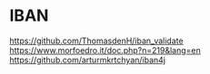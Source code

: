 # IBAN

https://github.com/ThomasdenH/iban_validate
https://www.morfoedro.it/doc.php?n=219&lang=en
https://github.com/arturmkrtchyan/iban4j
